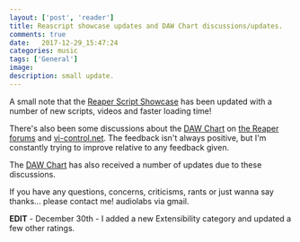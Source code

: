 ```yaml
---
layout: ['post', 'reader']
title: Reascript showcase updates and DAW Chart discussions/updates.
comments: true
date:   2017-12-29_15:47:24 
categories: music
tags: ['General']
image:
description: small update.
---
```


A small note that the [Reaper Script Showcase](/ReaperScripts.html) has been updated with a number of new scripts, videos and faster loading time!

There's also been some discussions about the [DAW Chart](/DAW-Chart.html) on [the Reaper forums](https://forum.cockos.com/showthread.php?t=201226) and [vi-control.net](https://vi-control.net/community/threads/found-this-nice-daw-feature-comparison-chart.66997/). The feedback isn't always positive, but I'm constantly trying to improve relative to any feedback given.

The [DAW Chart](/DAW-Chart.html) has also received a number of updates due to these discussions.

If you have any questions, concerns, criticisms, rants or just wanna say thanks... please contact me! audiolabs via gmail.

**EDIT** - December 30th - I added a new Extensibility category and updated a few other ratings.
